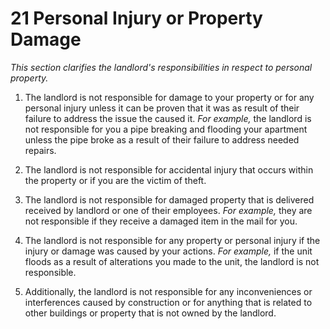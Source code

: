 # 21 Personal Injury or Property Damage
_This section clarifies the landlord's responsibilities in respect to personal property._

1. The landlord is not responsible for damage to your property or for any personal injury unless it can be proven that it was as result of their failure to address the issue the caused it. _For example,_ the landlord is not responsible for you a pipe breaking and flooding your apartment unless the pipe broke as a result of their failure to address needed repairs.

2. The landlord is not responsible for accidental injury that occurs within the property or if you are the victim of theft.

3. The landlord is not responsible for damaged property that is delivered received by landlord or one of their employees. _For example,_ they are not responsible if they receive a damaged item in the mail for you.

4. The landlord is not responsible for any property or personal injury if the injury or damage was caused by your actions. _For example,_ if the unit floods as a result of alterations you made to the unit, the landlord is not responsible.

5. Additionally, the landlord is not responsible for any inconveniences or interferences caused by construction or for anything that is related to other buildings or property that is not owned by the landlord.
